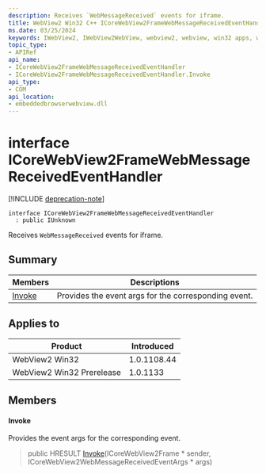 ```yaml
---
description: Receives `WebMessageReceived` events for iframe.
title: WebView2 Win32 C++ ICoreWebView2FrameWebMessageReceivedEventHandler
ms.date: 03/25/2024
keywords: IWebView2, IWebView2WebView, webview2, webview, win32 apps, win32, edge, ICoreWebView2, ICoreWebView2Controller, browser control, edge html, ICoreWebView2FrameWebMessageReceivedEventHandler
topic_type: 
- APIRef
api_name:
- ICoreWebView2FrameWebMessageReceivedEventHandler
- ICoreWebView2FrameWebMessageReceivedEventHandler.Invoke
api_type:
- COM
api_location:
- embeddedbrowserwebview.dll
---
```


# interface ICoreWebView2FrameWebMessageReceivedEventHandler

[!INCLUDE [deprecation-note](../includes/deprecation-note.md)]

```
interface ICoreWebView2FrameWebMessageReceivedEventHandler
  : public IUnknown
```

Receives `WebMessageReceived` events for iframe.

## Summary

 Members                        | Descriptions
--------------------------------|---------------------------------------------
[Invoke](#invoke) | Provides the event args for the corresponding event.

## Applies to

Product                         | Introduced
--------------------------------|---------------------------------------------
WebView2 Win32            |    1.0.1108.44
WebView2 Win32 Prerelease |    1.0.1133

## Members

#### Invoke

Provides the event args for the corresponding event.

> public HRESULT [Invoke](#invoke)(ICoreWebView2Frame * sender, ICoreWebView2WebMessageReceivedEventArgs * args)

